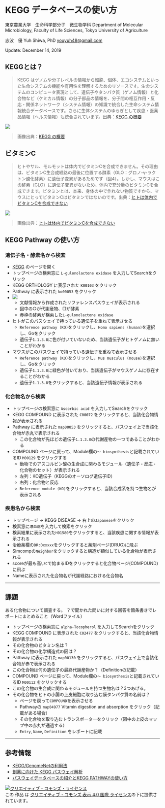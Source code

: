 # KEGG データベースの使い方

東京農業大学　生命科学部分子　微生物学科
Department of Molecular Microbiology, Faculty of Life Sciences, Tokyo University of Agriculture

志波　優
Yuh Shiwa, PhD
youyuh48@gmail.com

Update: December 14, 2019

## KEGGとは？

>KEGG はゲノムや分子レベルの情報から細胞、個体、エコシステムといった生命システムの機能や有用性を理解するためのリソースです。生命システムのコンピュータ表現として、遺伝子やタンパク質（ゲノム情報）と化合物など（ケミカル情報）の分子部品の情報を、分子間の相互作用・反応・関係ネットワーク（システム情報）の知識で統合した生命システム情報統合データベースです。さらに生体システムのゆらぎとして疾患・医薬品情報（ヘルス情報）も統合されています。出典：[KEGG の概要](http://www.genome.jp/kegg/kegg1a_ja.html)

![](http://www.kegg.jp/kegg/docs/fig/kegg_overview_ja.gif)
> 画像出典：[KEGG の概要](http://www.genome.jp/kegg/kegg1a_ja.html)

## ビタミンC

>ヒトやサル、モルモットは体内でビタミンCを合成できません。その理由は、ビタミンC生合成経路の最後に位置する酵素（GLO：グロノ-γ-ラクトン酸化酵素）に遺伝子変異があるためです（図4）。しかし、マウスはこの酵素（GLO）に遺伝子変異がないため、体内で充分量のビタミンCを合成できます。ビタミンとは、本来、身体の中で作れない物質ですから、マウスにとってビタミンCはビタミンではないのです。出典：[ヒトは体内でビタミンCを合成できない](http://www.vit-c.jp/vitaminc/vc-02.html)

![](http://www.vit-c.jp/vitaminc/img/pict_104.gif)
> 画像出典：[ヒトは体内でビタミンCを合成できない](http://www.vit-c.jp/vitaminc/vc-02.html)

## KEGG Pathway の使い方

### 遺伝子名・酵素名から検索

* [KEGG](http://www.genome.jp/kegg/) のページを開く
* トップページの検索窓に `L-gulonolactone oxidase` を入力してSearchをクリック
* KEGG ORTHOLOGY に表示された `K00103` をクリック
* Pathway に表示された `ko00053` をクリック
* ![](https://user-images.githubusercontent.com/27807944/34324596-18fdb730-e8bc-11e7-9e57-968fe964ee16.png)
  - 文献情報から作成されたリファレンスパスウェイが表示される
  - 図中の○が代謝産物、□が酵素
  - 赤枠の酵素が検索した`L-gulonolactone oxidase`
* ヒトがこのパスウェイで持っている遺伝子を重ねて表示させる
  - `Reference pathway (KO)`をクリックし、`Homo sapiens (human)`を選択し、Goをクリック
  - 遺伝子`1.1.3.8`に色が付いていないため、当該遺伝子がヒトゲノムに無いことがわかる
* マウスがこのパスウェイで持っている遺伝子を重ねて表示させる
  - `Reference pathway (KO)`をクリックし、`Mus musculus (mouse)`を選択し、Goをクリック
  - 遺伝子`1.1.3.8`に緑色が付いており、当該遺伝子がマウスゲノムに存在することがわかる
  - 遺伝子`1.1.3.8`をクリックすると、当該遺伝子情報が表示される

### 化合物名から検索

* トップページの検索窓に `Ascorbic acid` を入力してSearchをクリック
* KEGG COMPOUND に表示された `C00072` をクリックすると、当該化合物情報が表示される
* Pathway に表示された `map00053` をクリックすると、パスウェイ上で当該化合物が赤丸で表示される
  - この化合物が先ほどの遺伝子`1.1.3.8`の代謝産物の一つであることがわかる
* COMPOUND ページに戻って、Module欄の`〜 biosynthesis`と記載されているID `M00129` をクリックする
  - 動物でのアスコルビン酸の生合成に関わるモジュール（遺伝子・反応・化合物のセット）が表示される
  - 左列：KO遺伝子（KEGGのオーソログ遺伝子ID）
  - 右列：化合物と反応
  - `Reference module (KO)`をクリックすると、当該合成系を持つ生物名が表示される

### 疾患名から検索

* トップページ -> KEGG DISEASE -> 右上の`Japanese`をクリック
* 検索窓に`壊血病`を入力して検索をクリック
* 検索結果に表示された`H01580`をクリックすると、当該疾患に関する情報が表示される
* 治療薬欄の`DR:Dxxxxx`をクリックすると薬剤ページ(DRUG)に飛ぶ
* Simcompの`Neighbor`をクリックすると構造が類似している化合物が表示される
* scoreが最も高い`C`で始まるIDをクリックすると化合物ページ(COMPOUND)に飛ぶ
* Nameに表示された化合物名が代謝経路における化合物名

***

## 課題

ある化合物について調査する。
？で聞かれた問いに対する回答を箇条書きでレポートにまとめること（Wordファイル）

- トップページの検索窓に `alpha-Tocopherol` を入力してSearchをクリック
- KEGG COMPOUND に表示された `C02477` をクリックすると、当該化合物情報が表示される
- その化合物のビタミン名は？
- その化合物の化学構造式の図は？
- Pathway に表示された `map00130` をクリックすると、パスウェイ上で当該化合物が赤で表示される
- この化合物は何の遺伝子の最終代謝産物か？（Definitionの記載）
- COMPOUND ページに戻って、Module欄の`〜 biosynthesis`と記載されているID `M00112` をクリックする
- この化合物の生合成に関わるモジュールを持つ生物名は？3つあげる。
- その化合物をヒトの小腸の上皮細胞に取り込む膜タンパク質の名前は？
  - ページを戻って`COMPOUND`を表示させる
  - Pathwayの `map04977` Vitamin digestion and absorption をクリック（記載がある場合）
  - その化合物を取り込むトランスポーターをクリック（図中の上皮のマップ中の赤丸が通過する）
  - `Entry`, `Name`, `Definition` をレポートに記載

***

## 参考情報

* [KEGG/GenomeNetの利用法](http://motdb.dbcls.jp/?plugin=attach&pcmd=open&file=KEGG_2013_11.pdf&refer=AJACS43)
* [創薬に向けた KEGG パスウェイ解析](http://hinv.jp/pdf/20120120/KEGG_pathway.pdf)
* [パスウェイデータベースの紹介とKEGG PATHWAYの使い方](http://togotv.dbcls.jp/ajacs2016003.html)

<a rel="license" href="http://creativecommons.org/licenses/by/4.0/"><img alt="クリエイティブ・コモンズ・ライセンス" style="border-width:0" src="https://i.creativecommons.org/l/by/4.0/88x31.png" /></a><br />この 作品 は <a rel="license" href="http://creativecommons.org/licenses/by/4.0/">クリエイティブ・コモンズ 表示 4.0 国際 ライセンス</a>の下に提供されています。
